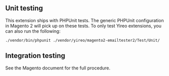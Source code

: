 ## Unit testing
This extension ships with PHPUnit tests. The generic PHPUnit configuration in Magento 2 will pick up on these tests. To only
test Yireo extensions, you can also run the following:

    ./vendor/bin/phpunit ./vendor/yireo/magento2-emailtester2/Test/Unit/

## Integration testing
See the Magento document for the full procedure.
